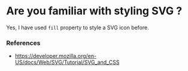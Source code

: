 # Are you familiar with styling SVG ?
Yes, I have used `fill` property to style a SVG icon before.

### References
 - https://developer.mozilla.org/en-US/docs/Web/SVG/Tutorial/SVG_and_CSS
